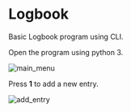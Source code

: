 # Logbook
Basic Logbook program using CLI.

Open the program using python 3.

![main_menu](https://user-images.githubusercontent.com/51066040/59157964-d6181080-8af6-11e9-8df4-57a64ae2cfc6.png)

Press **1** to add a new entry.

![add_entry](https://user-images.githubusercontent.com/51066040/59158012-5e96b100-8af7-11e9-8175-6ae991f1ae60.png)

